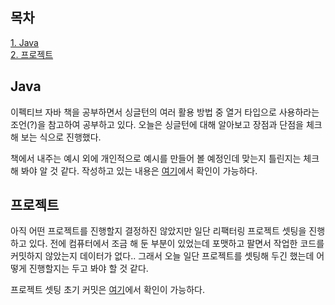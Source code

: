 ## 목차
[1. Java](#java)   
[2. 프로젝트](#프로젝트)   

## Java
이펙티브 자바 책을 공부하면서 싱글턴의 여러 활용 방법 중 열거 타입으로 사용하라는 조언(?)을 참고하여 공부하고 있다. 오늘은 싱글턴에 대해 알아보고 장점과 단점을 체크해 보는 식으로 진행했다.

책에서 내주는 예시 외에 개인적으로 예시를 만들어 볼 예정인데 맞는지 틀린지는 체크해 봐야 알 것 같다. 작성하고 있는 내용은 [여기](https://velog.io/@ohju96/private-%EC%83%9D%EC%84%B1%EC%9E%90%EB%82%98-%EC%97%B4%EA%B1%B0-%ED%83%80%EC%9E%85%EC%9C%BC%EB%A1%9C-%EC%8B%B1%EA%B8%80%ED%84%B4%EC%9E%84%EC%9D%84-%EB%B3%B4%EC%A6%9D%ED%95%98%EB%9D%BC)에서 확인이 가능하다.

## 프로젝트
아직 어떤 프로젝트를 진행할지 결정하진 않았지만 일단 리팩터링 프로젝트 셋팅을 진행하고 있다. 전에 컴퓨터에서 조금 해 둔 부분이 있었는데 포맷하고 팔면서 작업한 코드를 커밋하지 않았는지 데이터가 없다.. 그래서 오늘 일단 프로젝트를 셋팅해 두긴 했는데 어떻게 진행할지는 두고 봐야 할 것 같다.

프로젝트 셋팅 초기 커밋은 [여기](https://github.com/ohju96/Refactoring-SPM/commit/79f0f27350af40be9c67c280bb131ff7dda8f666)에서 확인이 가능하다.